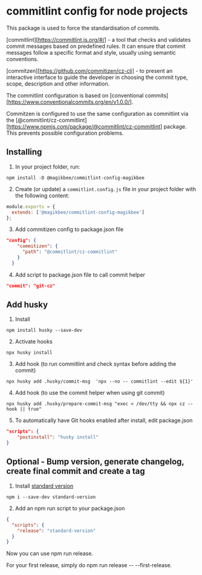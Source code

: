 # commitlint config for node projects

This package is used to force the standardisation of commits. 

[commitlint][https://commitlint.js.org/#/]  - a tool that checks and validates commit messages based on predefined rules. It can ensure that commit messages follow a specific format and style, usually using semantic conventions.

[commitzen][https://github.com/commitizen/cz-cli] - to present an interactive interface to guide the developer in choosing the commit type, scope, description and other information.

The commitlint configuration is based on [conventional commits][https://www.conventionalcommits.org/en/v1.0.0/].

Commitzen is configured to use the same configuration as commitlint via the [@commitlint/cz-commitlint][https://www.npmjs.com/package/@commitlint/cz-commitlint] package. This prevents possible configuration problems.

## Installing

1. In your project folder, run:

```
npm install -D @magikbee/commitlint-config-magikbee
```

2. Create (or update) a `commitlint.config.js` file in your project folder with the following content:

```js
module.exports = {
  extends: ['@magikbee/commitlint-config-magikbee']
};
```

3. Add commitizen config to package.json file

```json
"config": {
    "commitizen": {
      "path": "@commitlint/cz-commitlint"
    }
  }
```

4. Add script to package.json file to call commit helper

```json
"commit": "git-cz"
```

## Add husky

1. Install

```
npm install husky --save-dev
```

2. Activate hooks

```
npx husky install
```

3. Add hook (to run commitlint and check syntax before adding the commit)

```
npx husky add .husky/commit-msg  'npx --no -- commitlint --edit ${1}'
```

4. Add hook (to use the commit helper when using git commit)

```
npx husky add .husky/prepare-commit-msg "exec < /dev/tty && npx cz --hook || true"
```

5. To automatically have Git hooks enabled after install, edit package.json

```json
"scripts": {
    "postinstall": "husky install"
}
```

## Optional - Bump version, generate changelog, create final commit and create a tag 

1. Install [standard version](https://github.com/conventional-changelog/standard-version)

```
npm i --save-dev standard-version
```

2. Add an npm run script to your package.json

```json
{
  "scripts": {
    "release": "standard-version"
  }
}
```

Now you can use npm run release.

For your first release, simply do npm run release -- --first-release.
